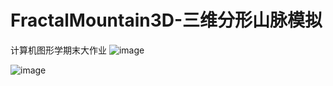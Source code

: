 # FractalMountain3D-三维分形山脉模拟
计算机图形学期末大作业
![image](https://github.com/ChenE1even/FractalMountain3D/assets/102974302/8a833e89-0b23-47f5-be8d-9c7a1a0a14ee)

![image](https://github.com/ChenE1even/FractalMountain3D/assets/102974302/f1c6a405-0be9-4330-9db9-f179de25aba6)
